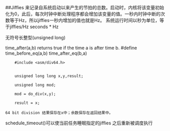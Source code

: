 ##Jiffies
来记录自系统启动以来产生的节拍的总数。启动时，内核将该变量初始化为0，此后，每次时钟中断处理程序都会增加该变量的值。一秒内时钟中断的次数等于Hz，所以jiffies一秒内增加的值也就是Hz。
系统运行时间以秒为单位，等于jiffies/Hz   seconds * Hz

无符号长整型(unsigned long)

time_after(a,b) returns true if the time a is after time b.
#define time_before_eq(a,b) time_after_eq(b,a)

        #include <asm/div64.h>


        unsigned long long x,y,result;

        unsigned long mod;

        mod = do_div(x,y);

        result = x; 

    64 bit division 结果保存在x中；余数保存在返回结果中。
    
 schedule_timeout()可以使当前任务睡眠指定的jiffies 之后重新被调度执行
